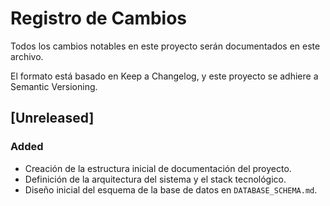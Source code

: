 # Registro de Cambios

Todos los cambios notables en este proyecto serán documentados en este archivo.

El formato está basado en Keep a Changelog,
y este proyecto se adhiere a Semantic Versioning.

## [Unreleased]

### Added
- Creación de la estructura inicial de documentación del proyecto.
- Definición de la arquitectura del sistema y el stack tecnológico.
- Diseño inicial del esquema de la base de datos en `DATABASE_SCHEMA.md`.